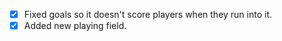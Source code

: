 - [X] Fixed goals so it doesn't score players when they run into it.
- [X] Added new playing field.
